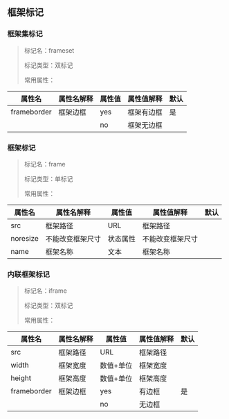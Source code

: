 ## 框架标记

### 框架集标记

> 标记名：frameset
> 
> 标记类型：双标记
> 
> 常用属性：

| 属性名         | 属性名解释 | 属性值 | 属性值解释 | 默认  |
| ----------- | ----- | --- | ----- | --- |
| frameborder | 框架边框  | yes | 框架有边框 | 是   |
|             |       | no  | 框架无边框 |     |

### 框架标记

> 标记名：frame
> 
> 标记类型：单标记
> 
> 常用属性：

| 属性名      | 属性名解释    | 属性值  | 属性值解释    | 默认  |
| -------- | -------- | ---- | -------- | --- |
| src      | 框架路径     | URL  | 框架路径     |     |
| noresize | 不能改变框架尺寸 | 状态属性 | 不能改变框架尺寸 |     |
| name     | 框架名称     | 文本   | 框架名称     |     |

### 内联框架标记

> 标记名：iframe
> 
> 标记类型：双标记
> 
> 常用属性：

| 属性名         | 属性名解释 | 属性值   | 属性值解释 | 默认  |
| ----------- | ----- | ----- | ----- | --- |
| src         | 框架路径  | URL   | 框架路径  |     |
| width       | 框架宽度  | 数值+单位 | 框架宽度  |     |
| height      | 框架高度  | 数值+单位 | 框架高度  |     |
| frameborder | 框架边框  | yes   | 有边框   | 是   |
|             |       | no    | 无边框   |     |
